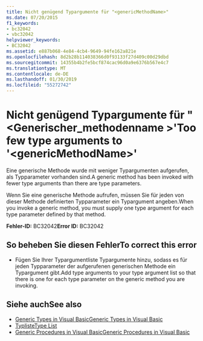 ```yaml
---
title: Nicht genügend Typargumente für "<genericMethodName>"
ms.date: 07/20/2015
f1_keywords:
- bc32042
- vbc32042
helpviewer_keywords:
- BC32042
ms.assetid: e887b068-4e84-4cb4-9649-94fe162a821e
ms.openlocfilehash: 8d2b28b114038366d0f93133f27d409c00d29dbd
ms.sourcegitcommit: 14355b4b2fe5bcf874cac96d0a9e6376b567e4c7
ms.translationtype: MT
ms.contentlocale: de-DE
ms.lasthandoff: 01/30/2019
ms.locfileid: "55272742"
---
```

# <a name="too-few-type-arguments-to-genericmethodname"></a><span data-ttu-id="851d0-102">Nicht genügend Typargumente für "\<Generischer_methodenname >'</span><span class="sxs-lookup"><span data-stu-id="851d0-102">Too few type arguments to '\<genericMethodName>'</span></span>
<span data-ttu-id="851d0-103">Eine generische Methode wurde mit weniger Typargumenten aufgerufen, als Typparameter vorhanden sind.</span><span class="sxs-lookup"><span data-stu-id="851d0-103">A generic method has been invoked with fewer type arguments than there are type parameters.</span></span>  
  
 <span data-ttu-id="851d0-104">Wenn Sie eine generische Methode aufrufen, müssen Sie für jeden von dieser Methode definierten Typparameter ein Typargument angeben.</span><span class="sxs-lookup"><span data-stu-id="851d0-104">When you invoke a generic method, you must supply one type argument for each type parameter defined by that method.</span></span>  
  
 <span data-ttu-id="851d0-105">**Fehler-ID:** BC32042</span><span class="sxs-lookup"><span data-stu-id="851d0-105">**Error ID:** BC32042</span></span>  
  
## <a name="to-correct-this-error"></a><span data-ttu-id="851d0-106">So beheben Sie diesen Fehler</span><span class="sxs-lookup"><span data-stu-id="851d0-106">To correct this error</span></span>  
  
-   <span data-ttu-id="851d0-107">Fügen Sie Ihrer Typargumentliste Typargumente hinzu, sodass es für jeden Typparameter der aufgerufenen generischen Methode ein Typargument gibt.</span><span class="sxs-lookup"><span data-stu-id="851d0-107">Add type arguments to your type argument list so that there is one for each type parameter on the generic method you are invoking.</span></span>  
  
## <a name="see-also"></a><span data-ttu-id="851d0-108">Siehe auch</span><span class="sxs-lookup"><span data-stu-id="851d0-108">See also</span></span>
- [<span data-ttu-id="851d0-109">Generic Types in Visual Basic</span><span class="sxs-lookup"><span data-stu-id="851d0-109">Generic Types in Visual Basic</span></span>](../../visual-basic/programming-guide/language-features/data-types/generic-types.md)
- [<span data-ttu-id="851d0-110">Typliste</span><span class="sxs-lookup"><span data-stu-id="851d0-110">Type List</span></span>](../../visual-basic/language-reference/statements/type-list.md)
- [<span data-ttu-id="851d0-111">Generic Procedures in Visual Basic</span><span class="sxs-lookup"><span data-stu-id="851d0-111">Generic Procedures in Visual Basic</span></span>](../../visual-basic/programming-guide/language-features/data-types/generic-procedures.md)
